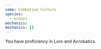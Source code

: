 ```yaml
---
name: Combative Culture
species:
  - echani
mechanics:
mechanics: []
---
```

You have proficiency in Lore and Acrobatics.
